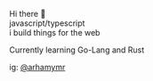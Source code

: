 <p> Hi there 👋 <br/>javascript/typescript<br/>i build things for the web</p>

<p> Currently learning Go-Lang and Rust </p>

<p> ig: <a href="https://www.instagram.com/arhamymr"  target="_blank">@arhamymr </a> <br/>
